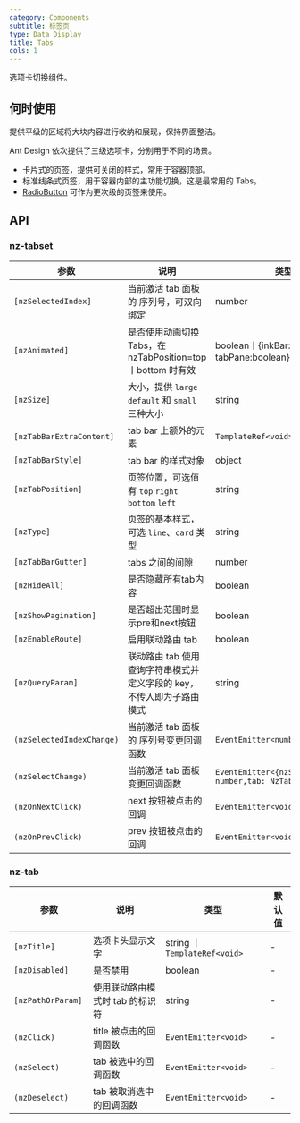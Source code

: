 ```yaml
---
category: Components
subtitle: 标签页
type: Data Display
title: Tabs
cols: 1
---
```


选项卡切换组件。

## 何时使用

提供平级的区域将大块内容进行收纳和展现，保持界面整洁。

Ant Design 依次提供了三级选项卡，分别用于不同的场景。

- 卡片式的页签，提供可关闭的样式，常用于容器顶部。
- 标准线条式页签，用于容器内部的主功能切换，这是最常用的 Tabs。
- [RadioButton](/components/radio/zh/#components-radio-demo-radiobutton) 可作为更次级的页签来使用。

## API

### nz-tabset

| 参数 | 说明 | 类型 | 默认值 |
| --- | --- | --- | --- |
| `[nzSelectedIndex]` | 当前激活 tab 面板的 序列号，可双向绑定 | number | 无 |
| `[nzAnimated]` | 是否使用动画切换 Tabs，在 nzTabPosition=top丨bottom 时有效 | boolean丨{inkBar:boolean, tabPane:boolean} | true, 当 type="card" 时为 false |
| `[nzSize]` | 大小，提供 `large` `default` 和 `small` 三种大小 | string | 'default' |
| `[nzTabBarExtraContent]` | tab bar 上额外的元素 | `TemplateRef<void>` | 无 |
| `[nzTabBarStyle]` | tab bar 的样式对象 | object | - |
| `[nzTabPosition]` | 页签位置，可选值有 `top` `right` `bottom` `left` | string | 'top' |
| `[nzType]` | 页签的基本样式，可选 `line`、`card` 类型 | string | 'line' |
| `[nzTabBarGutter]` | tabs 之间的间隙 | number | 无 |
| `[nzHideAll]` | 是否隐藏所有tab内容 | boolean | false |
| `[nzShowPagination]` | 是否超出范围时显示pre和next按钮 | boolean | true |
| `[nzEnableRoute]` | 启用联动路由 tab | boolean | false |
| `[nzQueryParam]` | 联动路由 tab 使用查询字符串模式并定义字段的 key，不传入即为子路由模式 | string | 无 |
| `(nzSelectedIndexChange)` | 当前激活 tab 面板的 序列号变更回调函数 | `EventEmitter<number>` | 无 |
| `(nzSelectChange)` | 当前激活 tab 面板变更回调函数 | `EventEmitter<{nzSelectedIndex: number,tab: NzTabComponent}>` | 无 |
| `(nzOnNextClick)` | next 按钮被点击的回调 | `EventEmitter<void>` | 无 |
| `(nzOnPrevClick)` | prev 按钮被点击的回调 | `EventEmitter<void>` | 无 |

### nz-tab

| 参数 | 说明 | 类型 | 默认值 |
| --- | --- | --- | --- |
| `[nzTitle]` | 选项卡头显示文字 | string ｜ `TemplateRef<void>` | - |
| `[nzDisabled]` | 是否禁用 | boolean | - |
| `[nzPathOrParam] ` | 使用联动路由模式时 tab 的标识符 | string | - |
| `(nzClick)` | title 被点击的回调函数 | `EventEmitter<void>` | - |
| `(nzSelect)` | tab 被选中的回调函数 | `EventEmitter<void>` | - |
| `(nzDeselect)` | tab 被取消选中的回调函数 | `EventEmitter<void>` | - |
